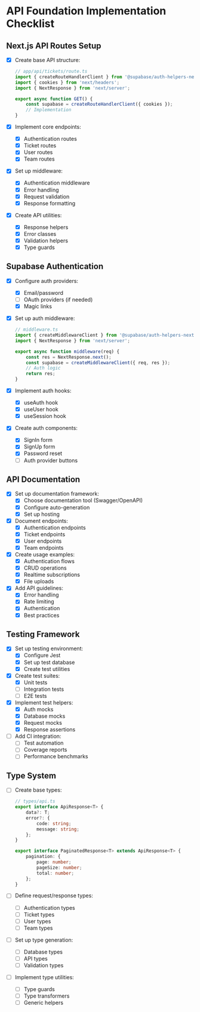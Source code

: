 # API Foundation Implementation Checklist

## Next.js API Routes Setup

- [x] Create base API structure:

    ```typescript
    // app/api/tickets/route.ts
    import { createRouteHandlerClient } from '@supabase/auth-helpers-nextjs';
    import { cookies } from 'next/headers';
    import { NextResponse } from 'next/server';

    export async function GET() {
    	const supabase = createRouteHandlerClient({ cookies });
    	// Implementation
    }
    ```

- [x] Implement core endpoints:
    - [x] Authentication routes
    - [x] Ticket routes
    - [x] User routes
    - [x] Team routes
- [x] Set up middleware:
    - [x] Authentication middleware
    - [x] Error handling
    - [x] Request validation
    - [x] Response formatting
- [x] Create API utilities:
    - [x] Response helpers
    - [x] Error classes
    - [x] Validation helpers
    - [x] Type guards

## Supabase Authentication

- [x] Configure auth providers:
    - [x] Email/password
    - [ ] OAuth providers (if needed)
    - [x] Magic links
- [x] Set up auth middleware:

    ```typescript
    // middleware.ts
    import { createMiddlewareClient } from '@supabase/auth-helpers-nextjs';
    import { NextResponse } from 'next/server';

    export async function middleware(req) {
    	const res = NextResponse.next();
    	const supabase = createMiddlewareClient({ req, res });
    	// Auth logic
    	return res;
    }
    ```

- [x] Implement auth hooks:
    - [x] useAuth hook
    - [x] useUser hook
    - [x] useSession hook
- [x] Create auth components:
    - [x] SignIn form
    - [x] SignUp form
    - [x] Password reset
    - [ ] Auth provider buttons

## API Documentation

- [x] Set up documentation framework:
    - [x] Choose documentation tool (Swagger/OpenAPI)
    - [x] Configure auto-generation
    - [x] Set up hosting
- [x] Document endpoints:
    - [x] Authentication endpoints
    - [x] Ticket endpoints
    - [x] User endpoints
    - [x] Team endpoints
- [x] Create usage examples:
    - [x] Authentication flows
    - [x] CRUD operations
    - [x] Realtime subscriptions
    - [x] File uploads
- [x] Add API guidelines:
    - [x] Error handling
    - [x] Rate limiting
    - [x] Authentication
    - [x] Best practices

## Testing Framework

- [x] Set up testing environment:
    - [x] Configure Jest
    - [x] Set up test database
    - [x] Create test utilities
- [x] Create test suites:
    - [x] Unit tests
    - [ ] Integration tests
    - [ ] E2E tests
- [x] Implement test helpers:
    - [x] Auth mocks
    - [x] Database mocks
    - [x] Request mocks
    - [x] Response assertions
- [ ] Add CI integration:
    - [ ] Test automation
    - [ ] Coverage reports
    - [ ] Performance benchmarks

## Type System

- [ ] Create base types:

    ```typescript
    // types/api.ts
    export interface ApiResponse<T> {
    	data?: T;
    	error?: {
    		code: string;
    		message: string;
    	};
    }

    export interface PaginatedResponse<T> extends ApiResponse<T> {
    	pagination: {
    		page: number;
    		pageSize: number;
    		total: number;
    	};
    }
    ```

- [ ] Define request/response types:
    - [ ] Authentication types
    - [ ] Ticket types
    - [ ] User types
    - [ ] Team types
- [ ] Set up type generation:
    - [ ] Database types
    - [ ] API types
    - [ ] Validation types
- [ ] Implement type utilities:
    - [ ] Type guards
    - [ ] Type transformers
    - [ ] Generic helpers

